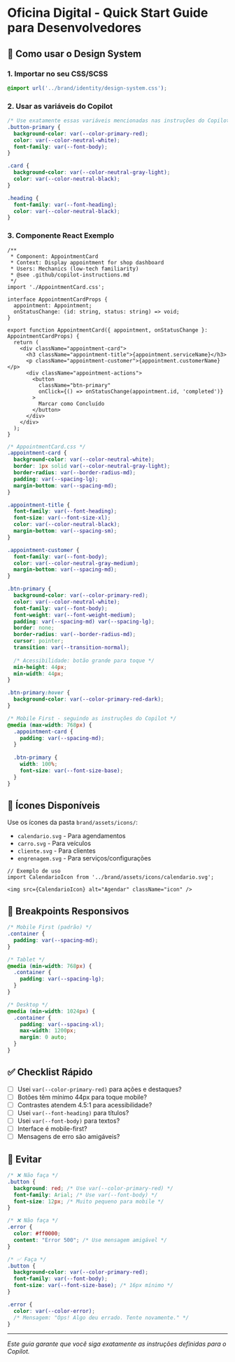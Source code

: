 # Oficina Digital - Quick Start Guide para Desenvolvedores

## 🚀 Como usar o Design System

### 1. Importar no seu CSS/SCSS
```css
@import url('../brand/identity/design-system.css');
```

### 2. Usar as variáveis do Copilot
```css
/* Use exatamente essas variáveis mencionadas nas instruções do Copilot */
.button-primary {
  background-color: var(--color-primary-red);
  color: var(--color-neutral-white);
  font-family: var(--font-body);
}

.card {
  background-color: var(--color-neutral-gray-light);
  color: var(--color-neutral-black);
}

.heading {
  font-family: var(--font-heading);
  color: var(--color-neutral-black);
}
```

### 3. Componente React Exemplo
```tsx
/**
 * Component: AppointmentCard
 * Context: Display appointment for shop dashboard  
 * Users: Mechanics (low-tech familiarity)
 * @see .github/copilot-instructions.md
 */
import './AppointmentCard.css';

interface AppointmentCardProps {
  appointment: Appointment;
  onStatusChange: (id: string, status: string) => void;
}

export function AppointmentCard({ appointment, onStatusChange }: AppointmentCardProps) {
  return (
    <div className="appointment-card">
      <h3 className="appointment-title">{appointment.serviceName}</h3>
      <p className="appointment-customer">{appointment.customerName}</p>
      <div className="appointment-actions">
        <button 
          className="btn-primary"
          onClick={() => onStatusChange(appointment.id, 'completed')}
        >
          Marcar como Concluído
        </button>
      </div>
    </div>
  );
}
```

```css
/* AppointmentCard.css */
.appointment-card {
  background-color: var(--color-neutral-white);
  border: 1px solid var(--color-neutral-gray-light);
  border-radius: var(--border-radius-md);
  padding: var(--spacing-lg);
  margin-bottom: var(--spacing-md);
}

.appointment-title {
  font-family: var(--font-heading);
  font-size: var(--font-size-xl);
  color: var(--color-neutral-black);
  margin-bottom: var(--spacing-sm);
}

.appointment-customer {
  font-family: var(--font-body);
  color: var(--color-neutral-gray-medium);
  margin-bottom: var(--spacing-md);
}

.btn-primary {
  background-color: var(--color-primary-red);
  color: var(--color-neutral-white);
  font-family: var(--font-body);
  font-weight: var(--font-weight-medium);
  padding: var(--spacing-md) var(--spacing-lg);
  border: none;
  border-radius: var(--border-radius-md);
  cursor: pointer;
  transition: var(--transition-normal);
  
  /* Acessibilidade: botão grande para toque */
  min-height: 44px;
  min-width: 44px;
}

.btn-primary:hover {
  background-color: var(--color-primary-red-dark);
}

/* Mobile First - seguindo as instruções do Copilot */
@media (max-width: 768px) {
  .appointment-card {
    padding: var(--spacing-md);
  }
  
  .btn-primary {
    width: 100%;
    font-size: var(--font-size-base);
  }
}
```

## 🎨 Ícones Disponíveis

Use os ícones da pasta `brand/assets/icons/`:

- `calendario.svg` - Para agendamentos
- `carro.svg` - Para veículos
- `cliente.svg` - Para clientes
- `engrenagem.svg` - Para serviços/configurações

```tsx
// Exemplo de uso
import CalendarioIcon from '../brand/assets/icons/calendario.svg';

<img src={CalendarioIcon} alt="Agendar" className="icon" />
```

## 📱 Breakpoints Responsivos

```css
/* Mobile First (padrão) */
.container {
  padding: var(--spacing-md);
}

/* Tablet */
@media (min-width: 768px) {
  .container {
    padding: var(--spacing-lg);
  }
}

/* Desktop */
@media (min-width: 1024px) {
  .container {
    padding: var(--spacing-xl);
    max-width: 1200px;
    margin: 0 auto;
  }
}
```

## ✅ Checklist Rápido

- [ ] Usei `var(--color-primary-red)` para ações e destaques?
- [ ] Botões têm mínimo 44px para toque mobile?
- [ ] Contrastes atendem 4.5:1 para acessibilidade?
- [ ] Usei `var(--font-heading)` para títulos?
- [ ] Usei `var(--font-body)` para textos?
- [ ] Interface é mobile-first?
- [ ] Mensagens de erro são amigáveis?

## 🚫 Evitar

```css
/* ❌ Não faça */
.button {
  background: red; /* Use var(--color-primary-red) */
  font-family: Arial; /* Use var(--font-body) */
  font-size: 12px; /* Muito pequeno para mobile */
}

/* ❌ Não faça */
.error {
  color: #ff0000;
  content: "Error 500"; /* Use mensagem amigável */
}
```

```css
/* ✅ Faça */
.button {
  background-color: var(--color-primary-red);
  font-family: var(--font-body);
  font-size: var(--font-size-base); /* 16px mínimo */
}

.error {
  color: var(--color-error);
  /* Mensagem: "Ops! Algo deu errado. Tente novamente." */
}
```

---

*Este guia garante que você siga exatamente as instruções definidas para o Copilot.*